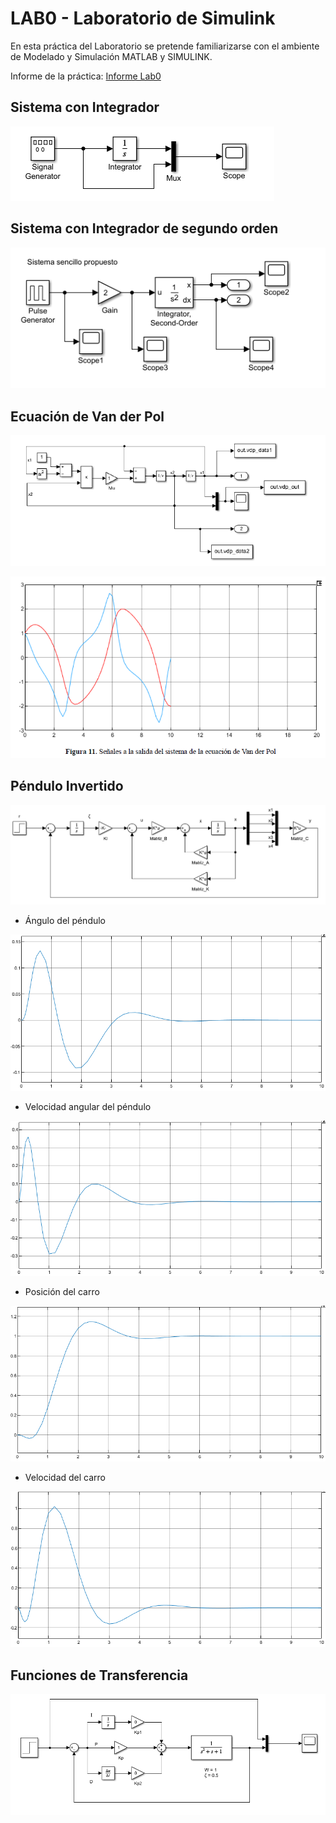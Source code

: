 # LAB0 - Laboratorio de Simulink

En esta práctica del Laboratorio se pretende familiarizarse con el ambiente de
Modelado y Simulación MATLAB y SIMULINK.

Informe de la práctica: [Informe Lab0](blob:https://github.com/8ba4d19b-64eb-4700-9210-0da144d74cba)

## Sistema con Integrador

![alt text](./Parte1-Bloques-preprogramados/sistema1.PNG)

## Sistema con Integrador de segundo orden

![alt text](./Parte1-Bloques-preprogramados/sistema2.PNG)

## Ecuación de Van der Pol

![alt text](./Parte2-Envio-de-variables/sistema_ecuacion_van_der_pol.PNG)

![alt text](./Parte2-Envio-de-variables/salida_vdp.PNG)

## Péndulo Invertido

![alt text](../LAB0/Parte3-Pendulo-Invertido/sistema.PNG)

- Ángulo del péndulo

![alt text](../LAB0/Parte3-Pendulo-Invertido/angulo_pendulo.PNG)

- Velocidad angular del péndulo

![alt text](../LAB0/Parte3-Pendulo-Invertido/vel_angular_pendulo.PNG)

- Posición del carro

![alt text](../LAB0/Parte3-Pendulo-Invertido/posicion_carro.PNG)

- Velocidad del carro

![alt text](../LAB0/Parte3-Pendulo-Invertido/velocidad_carro.PNG)

## Funciones de Transferencia

![alt text](../LAB0/Parte4-Funciones-de-transferencia/sistema.PNG)
